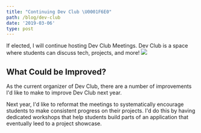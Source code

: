 ```yaml
---
title: "Continuing Dev Club \U0001F6E0️"
path: /blog/dev-club
date: '2019-03-06'
type: post
---
```

If elected, I will continue hosting Dev Club Meetings. Dev Club is a space where students can discuss tech, projects, and more! ![](https://i.giphy.com/media/xbObRI3uKiZgKfjVBG/giphy.webp)

## What Could be Improved?

As the current organizer of Dev Club, there are a number of improvements I'd like to make to improve Dev Club next year.

Next year, I'd like to reformat the meetings to systematically encourage students to make consistent progress on their projects. I'd do this by having dedicated workshops that help students build parts of an application that eventually leed to a project showcase.